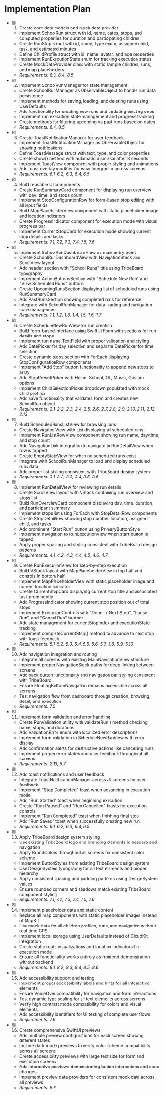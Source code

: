# Implementation Plan

- [x] 1. Create core data models and mock data provider
  - Implement SchoolRun struct with id, name, dates, stops, and computed properties for duration and participating children
  - Create RunStop struct with id, name, type enum, assigned child, task, and estimated minutes
  - Define ChildProfile struct with id, name, avatar, and age properties
  - Implement RunExecutionState enum for tracking execution status
  - Create MockDataProvider class with static sample children, runs, and map placeholders
  - _Requirements: 8.3, 8.4, 8.5_

- [x] 2. Implement SchoolRunManager for state management
  - Create SchoolRunManager as ObservableObject to handle run data persistence
  - Implement methods for saving, loading, and deleting runs using UserDefaults
  - Add functionality for creating new runs and updating existing ones
  - Implement run execution state management and progress tracking
  - Create methods for filtering upcoming vs past runs based on dates
  - _Requirements: 8.4, 8.5_

- [x] 3. Create ToastNotificationManager for user feedback
  - Implement ToastNotificationManager as ObservableObject for showing notifications
  - Define ToastMessage struct with text, type, and color properties
  - Create show() method with automatic dismissal after 3 seconds
  - Implement ToastView component with proper styling and animations
  - Add toast overlay modifier for easy integration across screens
  - _Requirements: 6.1, 6.2, 6.3, 6.4, 6.5_

- [x] 4. Build reusable UI components
  - Create RunSummaryCard component for displaying run overview with day, time, and stops count
  - Implement StopConfigurationRow for form-based stop editing with all input fields
  - Build MapPlaceholderView component with static placeholder image and location indicators
  - Create ProgressIndicator component for execution mode with visual progress bar
  - Implement CurrentStopCard for execution mode showing current stop details and tasks
  - _Requirements: 7.1, 7.2, 7.3, 7.4, 7.5, 7.6_

- [x] 5. Implement SchoolRunDashboardView as main entry point
  - Create SchoolRunDashboardView with NavigationStack and ScrollView layout
  - Add header section with "School Runs" title using TribeBoard typography
  - Implement ActionButtonsSection with "Schedule New Run" and "View Scheduled Runs" buttons
  - Create UpcomingRunsSection displaying list of scheduled runs using RunSummaryCard
  - Add PastRunsSection showing completed runs for reference
  - Integrate with SchoolRunManager for data loading and navigation state management
  - _Requirements: 1.1, 1.2, 1.3, 1.4, 1.5, 1.6, 1.7_

- [x] 6. Create ScheduleNewRunView for run creation
  - Build form-based interface using SwiftUI Form with sections for run details and stops
  - Implement run name TextField with proper validation and styling
  - Add DatePicker for day selection and separate DatePicker for time selection
  - Create dynamic stops section with ForEach displaying StopConfigurationRow components
  - Implement "Add Stop" button functionality to append new stops to array
  - Add StopPresetPicker with Home, School, OT, Music, Custom options
  - Implement ChildSelectionPicker dropdown populated with mock child profiles
  - Add save functionality that validates form and creates new SchoolRun object
  - _Requirements: 2.1, 2.2, 2.3, 2.4, 2.5, 2.6, 2.7, 2.8, 2.9, 2.10, 2.11, 2.12, 2.13_

- [x] 7. Build ScheduledRunsListView for browsing runs
  - Create NavigationView with List displaying all scheduled runs
  - Implement RunListRowView component showing run name, day/time, and stop count
  - Add NavigationLink integration to navigate to RunDetailView when row is tapped
  - Create EmptyStateView for when no scheduled runs exist
  - Integrate with SchoolRunManager to load and display scheduled runs data
  - Add proper list styling consistent with TribeBoard design system
  - _Requirements: 3.1, 3.2, 3.3, 3.4, 3.5, 3.6_

- [x] 8. Implement RunDetailView for reviewing run details
  - Create ScrollView layout with VStack containing run overview and stops list
  - Build RunOverviewCard component displaying day, time, duration, and participant summary
  - Implement stops list using ForEach with StopDetailRow components
  - Create StopDetailRow showing stop number, location, assigned child, and tasks
  - Add prominent "Start Run" button using PrimaryButtonStyle
  - Implement navigation to RunExecutionView when start button is tapped
  - Apply proper spacing and styling consistent with TribeBoard design patterns
  - _Requirements: 4.1, 4.2, 4.3, 4.4, 4.5, 4.6, 4.7_

- [x] 9. Create RunExecutionView for step-by-step execution
  - Build VStack layout with MapPlaceholderView in top half and controls in bottom half
  - Implement MapPlaceholderView with static placeholder image and current location indicator
  - Create CurrentStopCard displaying current stop title and associated task prominently
  - Add ProgressIndicator showing current stop position out of total stops
  - Implement ExecutionControls with "Done → Next Stop", "Pause Run", and "Cancel Run" buttons
  - Add state management for currentStopIndex and executionState tracking
  - Implement completeCurrentStop() method to advance to next stop with toast feedback
  - _Requirements: 5.1, 5.2, 5.3, 5.4, 5.5, 5.6, 5.7, 5.8, 5.9, 5.10_

- [x] 10. Add navigation integration and routing
  - Integrate all screens with existing MainNavigationView structure
  - Implement proper NavigationStack paths for deep linking between screens
  - Add back button functionality and navigation bar styling consistent with TribeBoard
  - Ensure FloatingBottomNavigation remains accessible across all screens
  - Test navigation flow from dashboard through creation, browsing, detail, and execution
  - _Requirements: 7.5_

- [x] 11. Implement form validation and error handling
  - Create RunValidation utility with validateRun() method checking name, stops, and durations
  - Add ValidationError enum with localized error descriptions
  - Implement form validation in ScheduleNewRunView with error display
  - Add confirmation alerts for destructive actions like cancelling runs
  - Implement proper error states and user feedback throughout all screens
  - _Requirements: 2.13, 5.7_

- [x] 12. Add toast notifications and user feedback
  - Integrate ToastNotificationManager across all screens for user feedback
  - Implement "Stop Completed" toast when advancing in execution mode
  - Add "Run Started" toast when beginning execution
  - Create "Run Paused" and "Run Cancelled" toasts for execution controls
  - Implement "Run Completed" toast when finishing final stop
  - Add "Run Saved" toast when successfully creating new run
  - _Requirements: 6.1, 6.2, 6.3, 6.4, 6.5_

- [x] 13. Apply TribeBoard design system styling
  - Use existing TribeBoard logo and branding elements in headers and navigation
  - Apply BrandColors throughout all screens for consistent color scheme
  - Implement ButtonStyles from existing TribeBoard design system
  - Use DesignSystem typography for all text elements and proper hierarchy
  - Apply consistent spacing and padding patterns using DesignSystem values
  - Ensure rounded corners and shadows match existing TribeBoard component styling
  - _Requirements: 7.1, 7.2, 7.3, 7.4, 7.5, 7.6_

- [x] 14. Implement placeholder data and static content
  - Replace all map components with static placeholder images instead of MapKit
  - Use mock data for all children profiles, runs, and navigation without real-time GPS
  - Implement local storage using UserDefaults instead of CloudKit integration
  - Create static route visualizations and location indicators for execution mode
  - Ensure all functionality works entirely as frontend demonstration without backend
  - _Requirements: 8.1, 8.2, 8.3, 8.4, 8.5, 8.6_

- [x] 15. Add accessibility support and testing
  - Implement proper accessibility labels and hints for all interactive elements
  - Ensure VoiceOver compatibility for navigation and form interactions
  - Test dynamic type scaling for all text elements across screens
  - Verify high contrast mode compatibility for colors and visual elements
  - Add accessibility identifiers for UI testing of complete user flows
  - _Requirements: 7.6_

- [x] 16. Create comprehensive SwiftUI previews
  - Add multiple preview configurations for each screen showing different states
  - Include dark mode previews to verify color scheme compatibility across all screens
  - Create accessibility previews with large text size for form and execution screens
  - Add interactive previews demonstrating button interactions and state changes
  - Implement preview data providers for consistent mock data across all previews
  - _Requirements: 8.6_